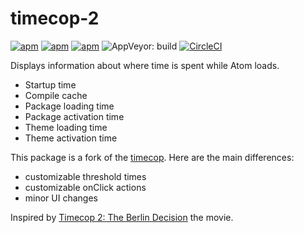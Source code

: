 # timecop-2

[![apm](https://flat.badgen.net/apm/license/timecop-2)](https://atom.io/packages/timecop-2)
[![apm](https://flat.badgen.net/apm/v/timecop-2)](https://atom.io/packages/timecop-2)
[![apm](https://flat.badgen.net/apm/dl/timecop-2)](https://atom.io/packages/timecop-2)
![AppVeyor: build](http://flat.badgen.net/appveyor/ci/idleberg/atom-timecop-2)
[![CircleCI](https://flat.badgen.net/circleci/github/idleberg/atom-timecop-2)](https://circleci.com/gh/idleberg/atom-timecop-2)

Displays information about where time is spent while Atom loads.

  * Startup time
  * Compile cache
  * Package loading time
  * Package activation time
  * Theme loading time
  * Theme activation time

This package is a fork of the [timecop](https://github.com/atom/timecop). Here are the main differences:

  * customizable threshold times
  * customizable onClick actions
  * minor UI changes

Inspired by [Timecop 2: The Berlin Decision](https://www.imdb.com/title/tt0318763/) the movie.
